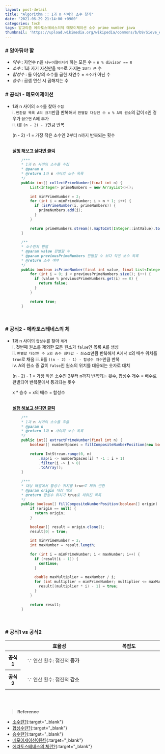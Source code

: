```yaml
---
layout: post-detail
title: "Algorithm :: 1과 n 사이의 소수 찾기"
date: "2021-06-29 21:14:00 +0900"
categories: tech
tags: 알고리즘 에라토스테네스의체 메모이제이션 소수 prime number java
thumbnail: 'https://upload.wikimedia.org/wikipedia/commons/b/b9/Sieve_of_Eratosthenes_animation.gif'
---
```


### # 알아둬야 할
- *약수* : 자연수 n을 `나누어떨어지게` 하는 모든 수 = `n % divisor == 0`
- *소수* : 1과 자기 자신만을 `약수`로 가지는 `1보다 큰` 수
- *합성수* : 둘 이상의 소수를 곱한 자연수 = `소수`가 아닌 수 
- *승수* : 곱셈 연산 시 곱해지는 수



### # 공식1 - 메모이제이션
- 1과 n 사이의 `소수`를 찾아 `수집`   
    i. `반환할 목록 A의 크기`만큼 반복해서 `판별할 대상인 수 x % A의 원소`의 값이 `0`인 경우가 `없으면` A에 추가   
    ii. i를 `(n - 2) - 1`만큼 반복   
    
    <p class="info mt-2">(n - 2) -1 = 가장 작은 소수인 2부터 n까지 반복되는 횟수</p>

    <br/>
    <a href="https://ideone.com/KCAN9w" target="_blank">
        <strong><i class="fas fa-play-circle"></i> 실행 해보고 싶다면 클릭</strong>
    </a>

    ```java
        /***
        * 1과 n 사이의 소수를 수집
        * @param n
        * @return 1과 n 사이의 소수 목록
        */
        public int[] collectPrimeNumber(final int n) {
            List<Integer> primeNumbers = new ArrayList<>();
            
            int minPrimeNumber = 2;
            for (int i = minPrimeNumber; i < n + 1; i++) {
              if (isPrimeNumber(i, primeNumbers)) {
                primeNumbers.add(i);
              }
            }
            
            return primeNumbers.stream().mapToInt(Integer::intValue).toArray();
        }
        
        /**
        * 소수인지 판별
        * @param value 판별할 수
        * @param previousPrimeNumbers 판별할 수 보다 작은 소수 목록
        * @return 소수 여부
        */
        public boolean isPrimeNumber(final int value, final List<Integer> previousPrimeNumbers) {
            for (int i = 0; i < previousPrimeNumbers.size(); i++) {
              if (value % previousPrimeNumbers.get(i) == 0) {
                return false;
              }
            }
            
            return true;
        }
    ```

<br/>

### # 공식2 - 에라토스테네스의 체
- 1과 n 사이의 `합성수`를 찾아 `제거`   
    i. 첫번째 원소를 제외한 모든 원소가 `false`인 목록 A를 생성   
    ii. `판별할 대상인 수 x의 승수 최대값 - 최소값`만큼 반복해서 A에서 x의 배수 위치를 `true`로 채움
    iii. ii를 `((n - 2) - 1) - 합성수 개수`만큼 반복   
    iv. A의 원소 중 값이 `false`인 원소의 위치를 대응되는 숫자로 대치
    <p class="info mt-2">(n - 2) - 1 = 가장 작은 소수인 2부터 n까지 반복되는 횟수, 합성수 개수 = 배수로 판별되어 반복문에서 통과되는 횟수</p>
    <p class="info">x * 승수 = x의 배수 = 합성수</p>
    
    <br/>
    <a href="https://ideone.com/mJ1EOo" target="_blank">
        <strong><i class="fas fa-play-circle"></i> 실행 해보고 싶다면 클릭</strong>
    </a>
    
    ```java
        /**
        * 1과 n 사이의 소수를 추출
        * @param n
        * @return 1과 n 사이의 소수 목록
        */
        public int[] extractPrimeNumber(final int n) {
            boolean[] numberSpaces = fillCompositeNumberPosition(new boolean[n]);
            
            return IntStream.range(0, n)
                .map(i -> numberSpaces[i] ? -1 : i + 1)
                .filter(i -> i > 0)
                .toArray();
        }
        
        /***
        * 대상 배열에서 합성수 위치를 true로 채워 반환
        * @param origin 대상 배열
        * @return 합성수 위치가 true로 채워진 목록
        */
        public boolean[] fillCompositeNumberPosition(boolean[] origin) {
            if (origin == null) {
              return origin;
            }
            
            boolean[] result = origin.clone();
            result[0] = true;
            
            int minPrimeNumber = 2;
            int maxNumber = result.length;
            
            for (int i = minPrimeNumber; i < maxNumber; i++) {
              if (result[i - 1]) {
                continue;
              }
            
              double maxMultiplier = maxNumber / i;
              for (int multiplier = minPrimeNumber; multiplier <= maxMultiplier; multiplier++) {
                result[(multiplier * i) - 1] = true;
              }
            }
            
            return result;
        }

    ```

<br/>

### # 공식1 vs 공식2

<table class="text-center">
    <colgroup>
        <col width="10%"/>
        <col width="50%"/>
        <col width="40%"/>
    </colgroup>
    <thead>
        <tr>
            <th></th>
            <th>효율성</th>
            <th>복잡도</th>
        </tr>
    </thead>
    <tbody>
        <tr>
            <th>공식1</th>
            <td>
                <div class="rating-container">
                    <i class="icon rating full"></i>
                    <i class="icon rating full"></i>
                    <i class="icon rating full"></i>
                    <i class="icon rating"></i>
                    <i class="icon rating"></i>
                </div>
                <p class="text-left mt-1" style="opacity: .8">&nbsp;&nbsp;&nbsp;∵ 연산 횟수: 점진적 <strong>증가</strong></p>
            </td>
            <td>
                <div class="rating-container">
                    <i class="icon rating full"></i>
                    <i class="icon rating"></i>
                    <i class="icon rating"></i>
                    <i class="icon rating"></i>
                    <i class="icon rating"></i>
                </div>
            </td>
        </tr>
        <tr>
            <th>공식2</th>
            <td>
                <div class="rating-container">
                    <i class="icon rating full"></i>
                    <i class="icon rating full"></i>
                    <i class="icon rating full"></i>
                    <i class="icon rating full"></i>
                    <i class="icon rating full"></i>
                </div>
                <p class="text-left mt-1" style="opacity: .8">&nbsp;&nbsp;&nbsp;∵ 연산 횟수: 점진적 <strong>감소</strong></p>
            </td>
            <td>
                <div class="rating-container">
                    <i class="icon rating full"></i>
                    <i class="icon rating full"></i>
                    <i class="icon rating full"></i>
                    <i class="icon rating full"></i>
                    <i class="icon rating"></i>
                </div>
            </td>
        </tr>
    </tbody>
</table>


<br/>
<br/>

> **Reference**
- [소수란?](https://ko.wikipedia.org/wiki/%EC%86%8C%EC%88%98_(%EC%88%98%EB%A1%A0)){:target="_blank"}
- [합성수란?](https://ko.wikipedia.org/wiki/%ED%95%A9%EC%84%B1%EC%88%98){:target="_blank"}
- [승수란?](https://www.scienceall.com/%EC%8A%B9%EC%88%98multiplier-multiplicator/){:target="_blank"}
- [메모이제이션이란?](https://ko.wikipedia.org/wiki/%EB%A9%94%EB%AA%A8%EC%9D%B4%EC%A0%9C%EC%9D%B4%EC%85%98){:target="_blank"}
- [에라토스테네스의 체란?](https://ko.wikipedia.org/wiki/%EC%97%90%EB%9D%BC%ED%86%A0%EC%8A%A4%ED%85%8C%EB%84%A4%EC%8A%A4%EC%9D%98_%EC%B2%B4){:target="_blank"}
